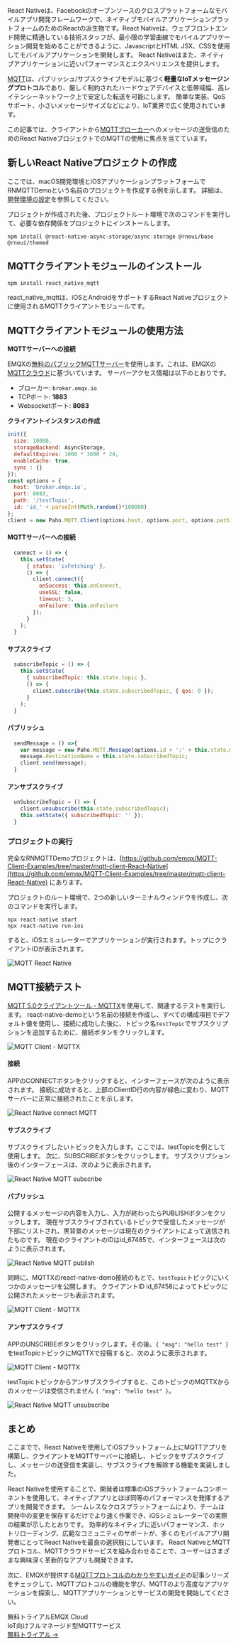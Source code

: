 React Nativeは、Facebookのオープンソースのクロスプラットフォームなモバイルアプリ開発フレームワークで、ネイティブモバイルアプリケーションプラットフォームのためのReactの派生物です。React Nativeは、ウェブフロントエンド開発に精通している技術スタッフが、最小限の学習曲線でモバイルアプリケーション開発を始めることができるように、JavascriptとHTML JSX、CSSを使用してモバイルアプリケーションを開発します。 React Nativeはまた、ネイティブアプリケーションに近いパフォーマンスとエクスペリエンスを提供します。

[MQTT](https://www.emqx.com/ja/blog/the-easiest-guide-to-getting-started-with-mqtt)は、パブリッシュ/サブスクライブモデルに基づく**軽量なIoTメッセージングプロトコル**であり、厳しく制約されたハードウェアデバイスと低帯域幅、高レイテンシーネットワーク上で安定した転送を可能にします。 簡単な実装、QoSサポート、小さいメッセージサイズなどにより、IoT業界で広く使用されています。

この記事では、クライアントから[MQTTブローカー](https://www.emqx.com/ja/blog/the-ultimate-guide-to-mqtt-broker-comparison)へのメッセージの送受信のためのReact NativeプロジェクトでのMQTTの使用に焦点を当てています。

## 新しいReact Nativeプロジェクトの作成

ここでは、macOS開発環境とiOSアプリケーションプラットフォームでRNMQTTDemoという名前のプロジェクトを作成する例を示します。 詳細は、[開発環境の設定](https://reactnative.dev/docs/environment-setup)を参照してください。

プロジェクトが作成された後、プロジェクトルート環境で次のコマンドを実行して、必要な依存関係をプロジェクトにインストールします。

```shell
npm install @react-native-async-storage/async-storage @rneui/base @rneui/themed
```

## MQTTクライアントモジュールのインストール

```shell
npm install react_native_mqtt
```

react_native_mqttは、iOSとAndroidをサポートするReact Nativeプロジェクトに使用されるMQTTクライアントモジュールです。

## MQTTクライアントモジュールの使用方法

**MQTTサーバーへの接続**

EMQXの[無料のパブリックMQTTサーバー](https://www.emqx.com/ja/mqtt/public-mqtt5-broker)を使用します。これは、EMQXの[MQTTクラウド](https://www.emqx.com/ja/cloud)に基づいています。 サーバーアクセス情報は以下のとおりです。

- ブローカー: `broker.emqx.io`
- TCPポート: **1883**
- Websocketポート: **8083**

**クライアントインスタンスの作成**

```javascript
init({
  size: 10000,
  storageBackend: AsyncStorage,
  defaultExpires: 1000 * 3600 * 24,
  enableCache: true,
  sync : {}
});
const options = {
  host: 'broker.emqx.io',
  port: 8083,
  path: '/testTopic',
  id: 'id_' + parseInt(Math.random()*100000)
};
client = new Paho.MQTT.Client(options.host, options.port, options.path);
```

#### MQTTサーバーへの接続

```javascript
  connect = () => {
    this.setState(
      { status: 'isFetching' },
      () => {
        client.connect({
          onSuccess: this.onConnect,
          useSSL: false,
          timeout: 3,
          onFailure: this.onFailure
        });
      }
    );
  }
```

#### サブスクライブ

```javascript
  subscribeTopic = () => {
    this.setState(
      { subscribedTopic: this.state.topic },
      () => {
        client.subscribe(this.state.subscribedTopic, { qos: 0 });
      }
    );
  }
```

#### パブリッシュ

```javascript
  sendMessage = () =>{
    var message = new Paho.MQTT.Message(options.id + ':' + this.state.message);
    message.destinationName = this.state.subscribedTopic;
    client.send(message);
  }
```

#### アンサブスクライブ

```javascript
  unSubscribeTopic = () => {
    client.unsubscribe(this.state.subscribedTopic);
    this.setState({ subscribedTopic: '' });
  }
```

### プロジェクトの実行

完全なRNMQTTDemoプロジェクトは、[https://github.com/emqx/MQTT-Client-Examples/tree/master/mqtt-client-React-Native](https://github.com/emqx/MQTT-Client-Examples/tree/master/mqtt-client-React-Native)  にあります。

プロジェクトのルート環境で、2つの新しいターミナルウィンドウを作成し、次のコマンドを実行します。

```shell
npx react-native start
npx react-native run-ios
```

すると、iOSエミュレーターでアプリケーションが実行されます。トップにクライアントIDが表示されます。

![MQTT React Native](https://assets.emqx.com/images/bbdb1456750727915df96cb60d4f4d0a.png)

## MQTT接続テスト

[MQTT 5.0クライアントツール - MQTTX](https://mqttx.app/ja)を使用して、関連するテストを実行します。 react-native-demoという名前の接続を作成し、すべての構成項目でデフォルト値を使用し、接続に成功した後に、トピック名`testTopic`でサブスクリプションを追加するために、接続ボタンをクリックします。

![MQTT Client - MQTTX](https://assets.emqx.com/images/b5953d65971448432bd25f305b410fb3.png)

#### 接続

APPのCONNECTボタンをクリックすると、インターフェースが次のように表示されます。 接続に成功すると、上部のClientID行の内容が緑色に変わり、MQTTサーバーに正常に接続されたことを示します。

![React Native connect MQTT](https://assets.emqx.com/images/1dc2b1675ae2a035048a9412600b0f97.png)

#### サブスクライブ

サブスクライブしたいトピックを入力します。ここでは、testTopicを例として使用します。 次に、SUBSCRIBEボタンをクリックします。 サブスクリプション後のインターフェースは、次のように表示されます。

 ![React Native MQTT subscribe](https://assets.emqx.com/images/01f7c6408f82dd04dcbdba47d3614c33.png)

#### パブリッシュ

公開するメッセージの内容を入力し、入力が終わったらPUBLISHボタンをクリックします。 現在サブスクライブされているトピックで受信したメッセージが下部にリストされ、黒背景のメッセージは現在のクライアントによって送信されたものです。 現在のクライアントのIDはid_67485で、インターフェースは次のように表示されます。

![React Native MQTT publish](https://assets.emqx.com/images/20159b246e15ba5ef5a2b24fa85f75e0.png)

同時に、MQTTXのreact-native-demo接続のもとで、`testTopic`トピックにいくつかのメッセージを公開します。 クライアントID id_67458によってトピックに公開されたメッセージも表示されます。

![MQTT Client - MQTTX](https://assets.emqx.com/images/8be70d496c3332a2481dde78a9962087.png)

#### アンサブスクライブ

APPのUNSCRIBEボタンをクリックします。その後、`{ "msg": "hello test" }`をtestTopicトピックにMQTTXで投稿すると、次のように表示されます。

![MQTT Client - MQTTX](https://assets.emqx.com/images/d3ad89861b5683f3a9c0ca0da1354f4f.png)

testTopicトピックからアンサブスクライブすると、このトピックのMQTTXからのメッセージは受信されません `{ "msg": "hello test" }`。

![React Native MQTT unsubscribe](https://assets.emqx.com/images/9dedf4b4b26b55e4c90d835741bcba07.png)

## まとめ

ここまでで、React Nativeを使用してiOSプラットフォーム上にMQTTアプリを構築し、クライアントをMQTTサーバーに接続し、トピックをサブスクライブし、メッセージの送受信を実装し、サブスクライブを解除する機能を実装しました。

React Nativeを使用することで、開発者は標準のiOSプラットフォームコンポーネントを使用して、ネイティブアプリとほぼ同等のパフォーマンスを発揮するアプリを開発できます。 シームレスなクロスプラットフォームにより、チームは開発中の変更を保存するだけでより速く作業でき、iOSシミュレーターでの実際の結果が示したとおりです。 効率的なネイティブに近いパフォーマンス、ホットリローディング、広範なコミュニティのサポートが、多くのモバイルアプリ開発者にとってReact Nativeを最良の選択肢にしています。 React NativeとMQTTプロトコル、MQTTクラウドサービスを組み合わせることで、ユーザーはさまざまな興味深く革新的なアプリも開発できます。

次に、EMQXが提供する[MQTTプロトコルのわかりやすいガイド](https://www.emqx.com/ja/mqtt-guide)の記事シリーズをチェックして、MQTTプロトコルの機能を学び、MQTTのより高度なアプリケーションを探索し、MQTTアプリケーションとサービスの開発を開始してください。



<section class="promotion">
    <div>
        無料トライアルEMQX Cloud
        <div class="is-size-14 is-text-normal has-text-weight-normal">IoT向けフルマネージド型MQTTサービス</div>
    </div>
    <a href="https://accounts.emqx.com/signup?continue=https://cloud-intl.emqx.com/console/deployments/0?oper=new" class="button is-gradient px-5">無料トライアル →</a>
</section>
